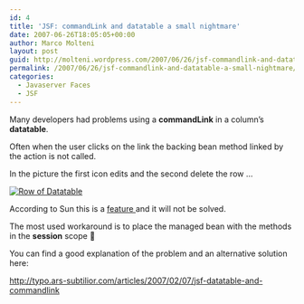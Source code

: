 ```yaml
---
id: 4
title: 'JSF: commandLink and datatable a small nightmare'
date: 2007-06-26T18:05:05+00:00
author: Marco Molteni
layout: post
guid: http://molteni.wordpress.com/2007/06/26/jsf-commandlink-and-datatable-a-small-nightmare/
permalink: /2007/06/26/jsf-commandlink-and-datatable-a-small-nightmare/
categories:
  - Javaserver Faces
  - JSF
---
```

Many developers had problems using a **commandLink** in a column&#8217;s **datatable**.
  
Often when the user clicks on the link the backing bean method linked by the action is not called.

In the picture the first icon edits and the second delete the row &#8230;

[![Row of Datatable](http://molteni.files.wordpress.com/2007/06/table_row.png)](http://molteni.files.wordpress.com/2007/06/table_row.png "Row of Datatable")

According to Sun this is a <a href="https://javaserverfaces.dev.java.net/issues/show_bug.cgi?id=69" target="_blank">feature </a>and it will not be solved.

The most used workaround is to place the managed bean with the methods in the **session** scope 🙁

You can find a good explanation of the problem and an alternative solution here:
  
 <http://typo.ars-subtilior.com/articles/2007/02/07/jsf-datatable-and-commandlink>